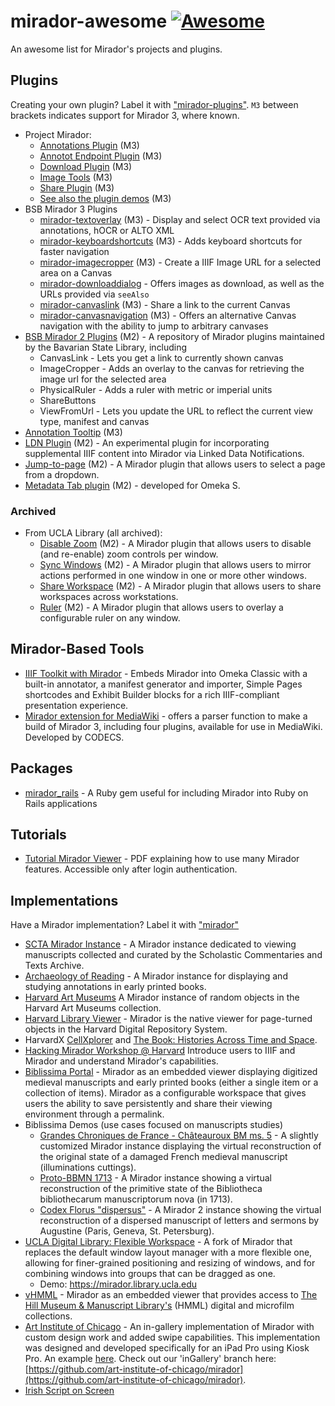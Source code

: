 
# mirador-awesome [![Awesome](https://cdn.rawgit.com/sindresorhus/awesome/d7305f38d29fed78fa85652e3a63e154dd8e8829/media/badge.svg)](https://github.com/sindresorhus/awesome)

An awesome list for Mirador's projects and plugins.

## Plugins

Creating your own plugin? Label it with ["mirador-plugins"](https://github.com/search?q=topic%3Amirador-plugins&type=Repositories). `M3` between brackets indicates support for Mirador 3, where known. 

- Project Mirador:
     - [Annotations Plugin](https://github.com/ProjectMirador/mirador-annotations) (M3)
     - [Annotot Endpoint Plugin](https://github.com/ProjectMirador/mirador-annotot-endpoint-plugin)  (M3)
     - [Download Plugin](https://github.com/ProjectMirador/mirador-dl-plugin) (M3)
     - [Image Tools](https://github.com/ProjectMirador/mirador-image-tools) (M3)
     - [Share Plugin](https://github.com/ProjectMirador/mirador-share-plugin) (M3)
     - [See also the plugin demos](https://github.com/ProjectMirador/mirador-plugin-demos) (M3)
- BSB Mirador 3 Plugins
    - [mirador-textoverlay](https://github.com/dbmdz/mirador-textoverlay) (M3) - Display and select OCR text provided via annotations, hOCR or ALTO XML
    - [mirador-keyboardshortcuts](https://github.com/dbmdz/mirador-keyboardshortcuts) (M3) - Adds keyboard shortcuts for faster navigation
    - [mirador-imagecropper](https://github.com/dbmdz/mirador-imagecropper) (M3) - Create a IIIF Image URL for a selected area on a Canvas
    - [mirador-downloaddialog](https://github.com/dbmdz/mirador-downloaddialog) - Offers images as download, as well as the URLs provided via `seeAlso`
    - [mirador-canvaslink](https://github.com/dbmdz/mirador-canvaslink) (M3) - Share a link to the current Canvas
    - [mirador-canvasnavigation](https://github.com/dbmdz/mirador-canvasnavigation) (M3) - Offers an alternative Canvas navigation with the ability to jump to arbitrary canvases
- [BSB Mirador 2 Plugins](https://github.com/dbmdz/mirador-plugins) (M2) - A repository of Mirador plugins maintained by the Bavarian State Library, including
    - CanvasLink - Lets you get a link to currently shown canvas
    - ImageCropper - Adds an overlay to the canvas for retrieving the image url for the selected area
    - PhysicalRuler - Adds a ruler with metric or imperial units
    - ShareButtons
    - ViewFromUrl - Lets you update the URL to reflect the current view type, manifest and canvas
- [Annotation Tooltip](https://github.com/2SC1815J/mirador-annotation-tooltip-plugin) (M3)
- [LDN Plugin](https://github.com/jeffreycwitt/mirador-ldn-plugin) (M2) - An experimental plugin for incorporating supplemental IIIF content into Mirador via Linked Data Notifications.
- [Jump-to-page](https://github.com/sul-dlss/mirador-jump-to-page) (M2) - A Mirador plugin that allows users to select a page from a dropdown.
- [Metadata Tab plugin](https://github.com/Daniel-KM/Mirador-plugin-MetadataTab) (M2) - developed for Omeka S. 

### Archived
- From UCLA Library (all archived): 
    - [Disable Zoom](https://github.com/UCLALibrary/mirador-disable-zoom) (M2) - A Mirador plugin that allows users to disable (and re-enable) zoom controls per window.
    - [Sync Windows](https://github.com/UCLALibrary/mirador-sync-windows) (M2) - A Mirador plugin that allows users to mirror actions performed in one window in one or more other windows.
    - [Share Workspace](https://github.com/UCLALibrary/mirador-share-workspace) (M2) - A Mirador plugin that allows users to share workspaces across workstations.
    - [Ruler](https://github.com/UCLALibrary/mirador-ruler) (M2) - A Mirador plugin that allows users to overlay a configurable ruler on any window.

## Mirador-Based Tools

- [IIIF Toolkit with Mirador](https://github.com/utlib/IiifItems) - Embeds Mirador into Omeka Classic with a built-in annotator, a manifest generator and importer, Simple Pages shortcodes and Exhibit Builder blocks for a rich IIIF-compliant presentation experience.
- [Mirador extension for MediaWiki](https://github.com/a-g-van-hamel-foundation/Mirador/) - offers a parser function to make a build of Mirador 3, including four plugins, available for use in MediaWiki. Developed by CODECS.

## Packages
- [mirador_rails](https://github.com/sul-dlss/mirador_rails) - A Ruby gem useful for including Mirador into Ruby on Rails applications

## Tutorials

- [Tutorial Mirador Viewer](http://heron-net.be/libisplus/themes/LIBIS_PLUS/images/Docs/Tutorial_Mirador.pdf) - PDF explaining how to use many Mirador features. Accessible only after login authentication.

## Implementations

Have a Mirador implementation? Label it with ["mirador"](https://github.com/search?q=topic%3Amirador&type=Repositories)

- [SCTA Mirador Instance](http://mirador.scta.info) - A Mirador instance dedicated to viewing manuscripts collected and curated by the Scholastic Commentaries and Texts Archive.
- [Archaeology of Reading](http://archaeologyofreading.org/viewer/) - A Mirador instance for displaying and studying annotations in early printed books.
- [Harvard Art Museums](http://apps.harvardartmuseums.org/mirador/) A Mirador instance of random objects in the Harvard Art Museums collection.
- [Harvard Library Viewer](https://iiif.lib.harvard.edu/manifests/view/drs:5981093$9b) - Mirador is the native viewer for page-turned objects in the Harvard Digital Repository System.
- HarvardX [CellXplorer](https://courses.edx.org/courses/course-v1:HarvardX+MCB64.1x+2T2016/d16e07a5cec442eeb7cd9dfcb695dce0/) and [The Book: Histories Across Time and Space](https://www.edx.org/book-histories-across-time-space-0).
- [Hacking Mirador Workshop @ Harvard](http://darthcrimson.org/hacking-mirador/) Introduce users to IIIF and Mirador and understand Mirador's capabilities.
- [Biblissima Portal](http://biblissima.fr) - Mirador as an embedded viewer displaying digitized medieval manuscripts and early printed books (either a single item or a collection of items). Mirador as a configurable workspace that gives users the ability to save persistently and share their viewing environment through a permalink.
- Biblissima Demos (use cases focused on manuscripts studies)
  - [Grandes Chroniques de France - Châteauroux BM ms. 5](http://demos.biblissima-condorcet.fr/chateauroux/demo/) - A slightly customized Mirador instance displaying the virtual reconstruction of the original state of a damaged French medieval manuscript (illuminations cuttings).
  - [Proto-BBMN 1713](http://demos.biblissima-condorcet.fr/bbmn-1713/mirador/) - A Mirador instance showing a virtual reconstruction of the primitive state of the Bibliotheca bibliothecarum manuscriptorum nova (in 1713).
  - [Codex Florus "dispersus"](http://demos.biblissima-condorcet.fr/florus/florus-dispersus/mirador/) - A Mirador 2 instance showing the virtual reconstruction of a dispersed manuscript of letters and sermons by Augustine (Paris, Geneva, St. Petersburg).
- [UCLA Digital Library: Flexible Workspace](https://github.com/UCLALibrary/mirador/tree/flexible-workspace) - A fork of Mirador that replaces the default window layout manager with a more flexible one, allowing for finer-grained positioning and resizing of windows, and for combining windows into groups that can be dragged as one.
  - Demo: https://mirador.library.ucla.edu
- [vHMML](https://www.vhmml.org) - Mirador as an embedded viewer that provides access to [The Hill Museum & Manuscript Library's](http://hmml.org/) (HMML) digital and microfilm collections. 
- [Art Institute of Chicago](https://www.artic.edu/) - An in-gallery implementation of Mirador with custom design work and added swipe capabilities. This implementation was designed and developed specifically for an iPad Pro using Kiosk Pro. An example [here](http://media.artic.edu/charleswhite/). Check out our 'inGallery' branch here: [https://github.com/art-institute-of-chicago/mirador](https://github.com/art-institute-of-chicago/mirador).
- [Irish Script on Screen](https://www.isos.dias.ie)
